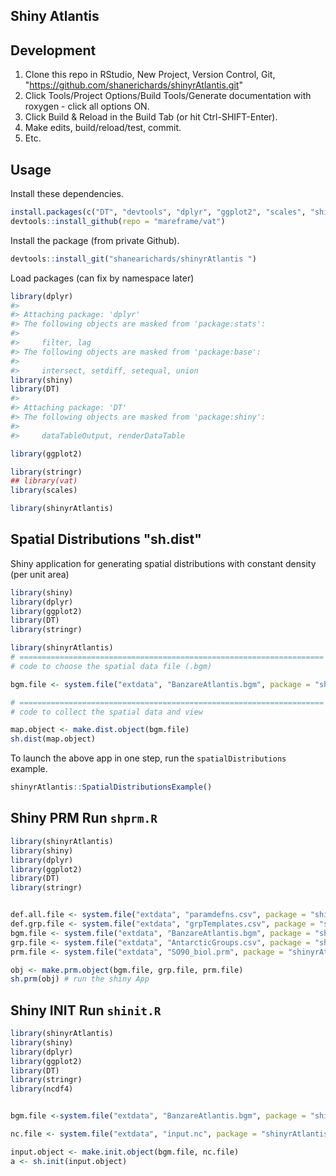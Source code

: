 <!-- README.md is generated from README.Rmd. Please edit that file -->
Shiny Atlantis
--------------

Development
-----------

1.  Clone this repo in RStudio, New Project, Version Control, Git, "<https://github.com/shanerichards/shinyrAtlantis.git>"
2.  Click Tools/Project Options/Build Tools/Generate documentation with roxygen - click all options ON.
3.  Click Build & Reload in the Build Tab (or hit Ctrl-SHIFT-Enter).
4.  Make edits, build/reload/test, commit.
5.  Etc.

Usage
-----

Install these dependencies.

``` r
install.packages(c("DT", "devtools", "dplyr", "ggplot2", "scales", "shiny", "stringr", "data.table"))
devtools::install_github(repo = "mareframe/vat")
```

Install the package (from private Github).

``` r
devtools::install_git("shanearichards/shinyrAtlantis ")
```

Load packages (can fix by namespace later)

``` r
library(dplyr)
#> 
#> Attaching package: 'dplyr'
#> The following objects are masked from 'package:stats':
#> 
#>     filter, lag
#> The following objects are masked from 'package:base':
#> 
#>     intersect, setdiff, setequal, union
library(shiny)
library(DT)
#> 
#> Attaching package: 'DT'
#> The following objects are masked from 'package:shiny':
#> 
#>     dataTableOutput, renderDataTable

library(ggplot2)

library(stringr)
## library(vat) 
library(scales)

library(shinyrAtlantis)
```

Spatial Distributions "sh.dist"
-------------------------------

Shiny application for generating spatial distributions with constant density (per unit area)

``` r
library(shiny)
library(dplyr)
library(ggplot2)
library(DT)
library(stringr)

library(shinyrAtlantis)
# ====================================================================
# code to choose the spatial data file (.bgm)

bgm.file <- system.file("extdata", "BanzareAtlantis.bgm", package = "shinyrAtlantis")

# ====================================================================
# code to collect the spatial data and view

map.object <- make.dist.object(bgm.file)
sh.dist(map.object)
```

To launch the above app in one step, run the `spatialDistributions` example.

``` r
shinyrAtlantis::SpatialDistributionsExample()
```

Shiny PRM Run `shprm.R`
-----------------------

``` r
library(shinyrAtlantis)
library(shiny)
library(dplyr)
library(ggplot2)
library(DT)
library(stringr)


def.all.file <- system.file("extdata", "paramdefns.csv", package = "shinyrAtlantis")
def.grp.file <- system.file("extdata", "grpTemplates.csv", package = "shinyrAtlantis")
bgm.file <- system.file("extdata", "BanzareAtlantis.bgm", package = "shinyrAtlantis")
grp.file <- system.file("extdata", "AntarcticGroups.csv", package = "shinyrAtlantis")
prm.file <- system.file("extdata", "SO90_biol.prm", package = "shinyrAtlantis")

obj <- make.prm.object(bgm.file, grp.file, prm.file)
sh.prm(obj) # run the shiny App
```

Shiny INIT Run `shinit.R`
-------------------------

``` r
library(shinyrAtlantis)
library(shiny)
library(dplyr)
library(ggplot2)
library(DT)
library(stringr)
library(ncdf4)


bgm.file <-system.file("extdata", "BanzareAtlantis.bgm", package = "shinyrAtlantis")

nc.file <- system.file("extdata", "input.nc", package = "shinyrAtlantis")

input.object <- make.init.object(bgm.file, nc.file)
a <- sh.init(input.object)
```
